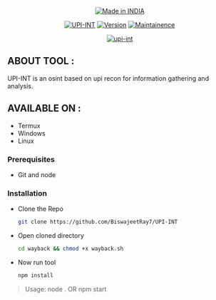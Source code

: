 <p align="center">
<a href="#"><img  title="Made in INDIA" src="https://img.shields.io/badge/MADE%20IN-INDIA-SCRIPT?colorA=%23ff8100&colorB=%23017e40&colorC=%23ff0000&style=for-the-badge"></a>
</p>



<p align="center">
<a href="#"><img title="UPI-INT" src="https://img.shields.io/badge/Tool-UPI--INT-green"></a>
<a href="#"><img title="Version" src="https://img.shields.io/badge/Version-1.0-red"></a>
<a href="#"><img title="Maintainence" src="https://img.shields.io/badge/Maintained-Yes-blue"></a>
</p>

<p align="center">
<a href="https://ibb.co/m5ThJVb"><img src="https://i.ibb.co/MkSPnxZ/upi-int.png" alt="upi-int" border="0"></a><br 
</p>

  
  ## ABOUT TOOL :

UPI-INT is an osint based on upi recon for information gathering and analysis.


## AVAILABLE ON :

* Termux
* Windows
* Linux
  
 ### Prerequisites

- Git and node

### Installation

- Clone the Repo
  ```bash
  git clone https://github.com/BiswajeetRay7/UPI-INT
  ```
- Open cloned directory
  ```bash
  cd wayback && chmod +x wayback.sh 
  ```
- Now run tool
  ```bash
  npm install 
  ```
> Usage:
node . 
OR
npm start

